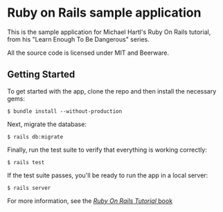 # Ruby on Rails sample application

This is the sample application for Michael Hartl's Ruby On Rails tutorial, from his "Learn Enough To Be Dangerous" series.

All the source code is licensed under MIT and Beerware.

## Getting Started

To get started with the app, clone the repo and then install the necessary gems:

```
$ bundle install --without-production
```

Next, migrate the database:

```
$ rails db:migrate
```

Finally, run the test suite to verify that everything is working correctly:

```
$ rails test
```

If the test suite passes, you'll be ready to run the app in a local server:

```
$ rails server
```

For more information, see the
[*Ruby On Rails Tutorial* book](https://www.railstutorial.com/book)

